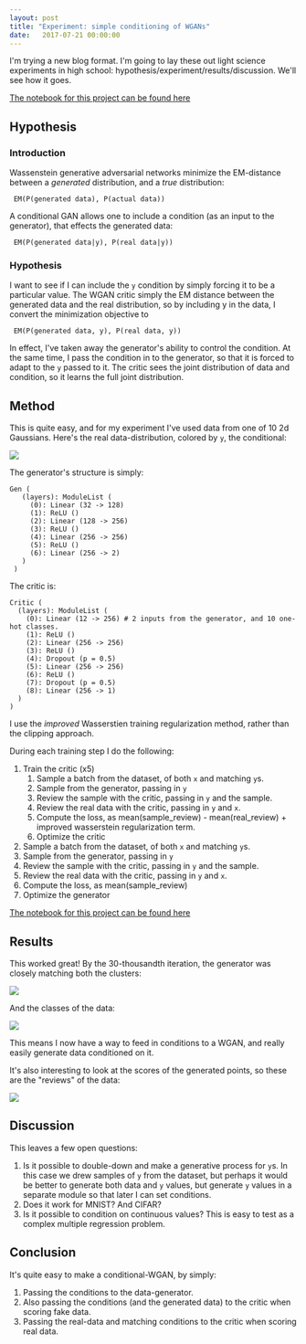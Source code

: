 ```yaml
---
layout: post
title: "Experiment: simple conditioning of WGANs"
date:   2017-07-21 00:00:00
---
```


I'm trying a new blog format. 
I'm going to lay these out light science experiments in high school: hypothesis/experiment/results/discussion.
We'll see how it goes.

[The notebook for this project can be found here](https://github.com/ririw/ririw.github.io/blob/master/assets/conditional-wasserstein-gans/Improved.ipynb)

## Hypothesis

### Introduction
Wassenstein generative adversarial networks minimize the EM-distance between a _generated_ distribution, and a _true_ distribution:

     EM(P(generated data), P(actual data))

A conditional GAN allows one to include a condition (as an input to the generator), that effects the generated data:

     EM(P(generated data|y), P(real data|y))

### Hypothesis

I want to see if I can include the `y` condition by simply forcing it to be a particular value. 
The WGAN critic simply the EM distance between the generated data and the real distribution, so by including y in the data, I convert the minimization objective to

     EM(P(generated data, y), P(real data, y))

In effect, I've taken away the generator's ability to control the condition.
At the same time, I pass the condition in to the generator, so that it is forced to adapt to the `y` passed to it.
The critic sees the joint distribution of data and condition, so it learns the full joint distribution.


## Method

This is quite easy, and for my experiment I've used data from one of 10 2d Gaussians. 
Here's the real data-distribution, colored by `y`, the conditional:

![]({{site_url}}/assets/conditional-wasserstein-gans/plots/real.png)

The generator's structure is simply:

    Gen (
       (layers): ModuleList (
         (0): Linear (32 -> 128)
         (1): ReLU ()
         (2): Linear (128 -> 256)
         (3): ReLU ()
         (4): Linear (256 -> 256)
         (5): ReLU ()
         (6): Linear (256 -> 2)
       )
     )

The critic is:

    Critic (
      (layers): ModuleList (
        (0): Linear (12 -> 256) # 2 inputs from the generator, and 10 one-hot classes.
        (1): ReLU ()
        (2): Linear (256 -> 256)
        (3): ReLU ()
        (4): Dropout (p = 0.5)
        (5): Linear (256 -> 256)
        (6): ReLU ()
        (7): Dropout (p = 0.5)
        (8): Linear (256 -> 1)
      )
    )

I use the _improved_ Wasserstien training regularization method, rather than the clipping approach.

During each training step I do the following:

 1. Train the critic (x5)
    1. Sample a batch from the dataset, of both `x` and matching `y`s.
    2. Sample from the generator, passing in `y`
    3. Review the sample with the critic, passing in `y` and the sample.
    4. Review the real data with the critic, passing in `y` and `x`. 
    5. Compute the loss, as mean(sample_review) - mean(real_review) + improved wasserstein regularization term.
    6. Optimize the critic
 2. Sample a batch from the dataset, of both `x` and matching `y`s.
 3. Sample from the generator, passing in `y`
 4. Review the sample with the critic, passing in `y` and the sample.
 5. Review the real data with the critic, passing in `y` and `x`. 
 6. Compute the loss, as mean(sample_review) 
 7. Optimize the generator
 
[The notebook for this project can be found here](https://github.com/ririw/ririw.github.io/blob/master/assets/conditional-wasserstein-gans/Improved.ipynb)

## Results

This worked great! By the 30-thousandth iteration, the generator was closely matching both the clusters: 

![]({{site_url}}/assets/conditional-wasserstein-gans/plots/points_actual_30000.png)

And the classes of the data:

![]({{site_url}}/assets/conditional-wasserstein-gans/plots/points_classes_30000.png)

This means I now have a way to feed in conditions to a WGAN, and really easily generate data conditioned on it.

It's also interesting to look at the scores of the generated points, so these are the "reviews" of the data:

![]({{site_url}}/assets/conditional-wasserstein-gans/plots/points_scores_30000.png)

## Discussion

This leaves a few open questions:

 1. Is it possible to double-down and make a generative process for `y`s.
    In this case we drew samples of `y` from the dataset, but perhaps it would be better to generate both data and `y` values,
    but generate `y` values in a separate module so that later I can set conditions.
 2. Does it work for MNIST? And CIFAR?
 3. Is it possible to condition on continuous values? This is easy to test as a complex multiple regression problem.

## Conclusion

It's quite easy to make a conditional-WGAN, by simply:

 1. Passing the conditions to the data-generator.
 2. Also passing the conditions (and the generated data) to the critic when scoring fake data.
 3. Passing the real-data and matching conditions to the critic when scoring real data.

